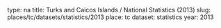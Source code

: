 type: na
title: Turks and Caicos Islands / National Statistics (2013)
slug: places/tc/datasets/statistics/2013
place: tc
dataset: statistics
year: 2013
